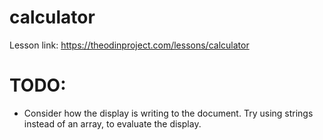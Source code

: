 # calculator

Lesson link: https://theodinproject.com/lessons/calculator

# TODO:

- Consider how the display is writing to the document. Try using strings instead of an array, to evaluate the display.
